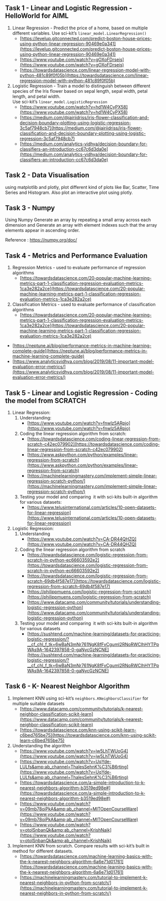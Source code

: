 ## Task 1 - Linear and Logistic Regression - HelloWorld for AIML

1. Linear Regression - Predict the price of a home, based on multiple different variables. Use sci-kit’s  `linear_model.LinearRegression()`
    - [https://levelup.gitconnected.com/predict-boston-house-prices-using-python-linear-regression-90469e0a341](https://levelup.gitconnected.com/predict-boston-house-prices-using-python-linear-regression-90469e0a341)
    -   [https://www.youtube.com/watch?v=gOXoFDrseis](https://www.youtube.com/watch?v=gOXoFDrseis)
    -   [https://towardsdatascience.com/linear-regression-model-with-python-481c89f0f05b](https://towardsdatascience.com/linear-regression-model-with-python-481c89f0f05b)
2. Logistic Regression - Train a model to distinguish between different species of the Iris flower based on sepal length, sepal width, petal length, and petal width.  
    Use sci-kit’s `linear_model.LogisticRegression`
    - [https://www.youtube.com/watch?v=hd1W4CyPX58](https://www.youtube.com/watch?v=hd1W4CyPX58)
    - [https://medium.com/@jairiidriss/iris-flower-classification-and-decision-boundary-plotting-using-logistic-regression-3c5af7948cb7](https://medium.com/@jairiidriss/iris-flower-classification-and-decision-boundary-plotting-using-logistic-regression-3c5af7948cb7)
    - [https://medium.com/analytics-vidhya/decision-boundary-for-classifiers-an-introduction-cc67c6d3da0e](https://medium.com/analytics-vidhya/decision-boundary-for-classifiers-an-introduction-cc67c6d3da0e)

## Task 2 - Data Visualisation 

using matplotlib and plotly, plot different kind of plots like Bar, Scatter, Time Series and Histogram. Also plot an interactive plot using plotly.

## Task 3 - Numpy

Using Numpy Generate an array by repeating a small array across each dimension and Generate an array with element indexes such that the array elements appear in ascending order.

Reference : https://numpy.org/doc/

## Task 4 - Metrics and Performance Evaluation

1. Regression Metrics - used to evaluate performance of regression algorithms
    - [https://towardsdatascience.com/20-popular-machine-learning-metrics-part-1-classification-regression-evaluation-metrics-1ca3e282a2ce](https://towardsdatascience.com/20-popular-machine-learning-metrics-part-1-classification-regression-evaluation-metrics-1ca3e282a2ce)
2. Classification Metrics - used to evaluate performance of classification algorithms
    - [https://towardsdatascience.com/20-popular-machine-learning-metrics-part-1-classification-regression-evaluation-metrics-1ca3e282a2ce](https://towardsdatascience.com/20-popular-machine-learning-metrics-part-1-classification-regression-evaluation-metrics-1ca3e282a2ce)


- [https://neptune.ai/blog/performance-metrics-in-machine-learning-complete-guide](https://neptune.ai/blog/performance-metrics-in-machine-learning-complete-guide)  
- [https://www.analyticsvidhya.com/blog/2019/08/11-important-model-evaluation-error-metrics/](https://www.analyticsvidhya.com/blog/2019/08/11-important-model-evaluation-error-metrics/)

## Task 5 - Linear and Logistic Regression - Coding the model from SCRATCH

1. Linear Regression:
    1. Understanding:
        - [https://www.youtube.com/watch?v=fnwlz5ARpjo](https://www.youtube.com/watch?v=fnwlz5ARpjo)
    2. Coding the linear regression algorithm from scratch:
        - [https://towardsdatascience.com/coding-linear-regression-from-scratch-c42ec079902](https://towardsdatascience.com/coding-linear-regression-from-scratch-c42ec079902)
        - [https://www.askpython.com/python/examples/linear-regression-from-scratch](https://www.askpython.com/python/examples/linear-regression-from-scratch)
        - [https://machinelearningmastery.com/implement-simple-linear-regression-scratch-python/](https://machinelearningmastery.com/implement-simple-linear-regression-scratch-python/)
    3. Testing your model and comparing  it with sci-kits built-in algorithm for various datasets:
        - [https://www.telusinternational.com/articles/10-open-datasets-for-linear-regression](https://www.telusinternational.com/articles/10-open-datasets-for-linear-regression) 
2. Logistic Regression:
    1. Understanding
        - [https://www.youtube.com/watch?v=CA-DR44QHZQ](https://www.youtube.com/watch?v=CA-DR44QHZQ)
    2.  Coding the linear regression algorithm from scratch
        - [https://towardsdatascience.com/logistic-regression-from-scratch-in-python-ec66603592e2](https://towardsdatascience.com/logistic-regression-from-scratch-in-python-ec66603592e2)
        - [https://towardsdatascience.com/logistic-regression-from-scratch-69db4f587e17](https://towardsdatascience.com/logistic-regression-from-scratch-69db4f587e17)  
        - [https://philippmuens.com/logistic-regression-from-scratch](https://philippmuens.com/logistic-regression-from-scratch)
        - [https://www.datacamp.com/community/tutorials/understanding-logistic-regression-python](https://www.datacamp.com/community/tutorials/understanding-logistic-regression-python)
    3. Testing your model and comparing  it with sci-kits built-in algorithm for various datasets
        - [https://sushtend.com/machine-learning/datasets-for-practicing-logistic-regression/?__cf_chl_f_tk=6wBaN3mNr761NgK8fFvCgumI2RNoRWClhHYTPpWAs9A-1642397858-0-gaNycGzNCNE](https://sushtend.com/machine-learning/datasets-for-practicing-logistic-regression/?__cf_chl_f_tk=6wBaN3mNr761NgK8fFvCgumI2RNoRWClhHYTPpWAs9A-1642397858-0-gaNycGzNCNE)


## Task 6 - K- Nearest Neighbor Algorithm

1. Implement KNN using sci-kit’s `neighbors.KNeighborsClassifier` for multiple suitable datasets
    - [https://www.datacamp.com/community/tutorials/k-nearest-neighbor-classification-scikit-learn](https://www.datacamp.com/community/tutorials/k-nearest-neighbor-classification-scikit-learn)
    - [https://towardsdatascience.com/knn-using-scikit-learn-c6bed765be75](https://towardsdatascience.com/knn-using-scikit-learn-c6bed765be75)
2. Understanding the algorithm
    - [https://www.youtube.com/watch?v=jw5LhTWUoG4](https://www.youtube.com/watch?v=jw5LhTWUoG4)
    - [https://www.youtube.com/watch?v=UqYde-LULfs&amp;ab_channel=ThalesSehnK%C3%B6rting](https://www.youtube.com/watch?v=UqYde-LULfs&amp;ab_channel=ThalesSehnK%C3%B6rting)
    - [https://towardsdatascience.com/a-simple-introduction-to-k-nearest-neighbors-algorithm-b3519ed98e#](https://towardsdatascience.com/a-simple-introduction-to-k-nearest-neighbors-algorithm-b3519ed98e#)
    - [https://www.youtube.com/watch?v=09mb78oiPkA&amp;ab_channel=MITOpenCourseWare](https://www.youtube.com/watch?v=09mb78oiPkA&amp;ab_channel=MITOpenCourseWare)
    - [https://www.youtube.com/watch?v=otolSnbanQk&amp;ab_channel=KrishNaik](https://www.youtube.com/watch?v=otolSnbanQk&amp;ab_channel=KrishNaik)
3. Implement KNN from scratch. Compare results with sci-kit’s built in method for different datasets.
    - [https://towardsdatascience.com/machine-learning-basics-with-the-k-nearest-neighbors-algorithm-6a6e71d01761](https://towardsdatascience.com/machine-learning-basics-with-the-k-nearest-neighbors-algorithm-6a6e71d01761)
    - [https://machinelearningmastery.com/tutorial-to-implement-k-nearest-neighbors-in-python-from-scratch/](https://machinelearningmastery.com/tutorial-to-implement-k-nearest-neighbors-in-python-from-scratch/)
    
